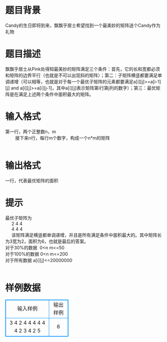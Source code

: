 # 

 
 # 题目背景 
Candy的生日即将到来，飘飘乎居士希望找到一个最美妙的矩阵送个Candy作为礼物<BR> 

 
 # 题目描述 
飘飘乎居士从Pink处得知最美妙的矩阵满足三个条件：首先，它的长和宽都必须和矩阵的边界平行（也就是不可以出现斜的矩阵）；第二：子矩阵横竖都要满足单调递增（可以相等，也就是对于每一个最优子矩阵的元素都要满足a[i][j]&gt;=a[i-1][j]&nbsp;and&nbsp;a[i][j]&gt;=a[i][j-1]，其中a[i][j]表示矩阵第i行第j列的数字）；第三：最优矩阵是在满足上述两个条件中面积最大的矩阵。 

 
 # 输入格式 
第一行，两个正整数n，m<BR>&nbsp;&nbsp;&nbsp;&nbsp;&nbsp;&nbsp;&nbsp;&nbsp;接下来n行，每行m个数字，构成一个n*m的矩阵<BR><BR> 

 
 # 输出格式 
一行，代表最优矩阵的面积<BR> 

 
 # 提示 
最优子矩阵为<BR>&nbsp;&nbsp;&nbsp;&nbsp;&nbsp;2&nbsp;4&nbsp;4<BR>&nbsp;&nbsp;&nbsp;&nbsp;&nbsp;4&nbsp;4&nbsp;4<BR>&nbsp;&nbsp;&nbsp;&nbsp;&nbsp;该矩阵满足横竖都单调递增，并且是所有满足条件中面积最大的。其中矩阵长为3宽为2，面积为6，也就是最后的答案。<BR>对于30%的数据&nbsp;&nbsp;0&lt;n&nbsp;m&lt;=50<BR>对于100%的数据&nbsp;0&lt;n&nbsp;m&lt;=200<BR>对于所有数据&nbsp;a[i][j]&lt;=20000000<BR><BR> 
# 样例数据
<style>
        table,table tr th, table tr td { border:1px solid #0094ff; }
        table { width: 200px; min-height: 25px; line-height: 25px; text-align: center; border-collapse: collapse;}   
    </style>
<table>
	<tr>
		<td>输入样例</td>
		<td>输出样例</td>
	</tr>
<tr><td>3 4
2 4 4 4
4 4 4 2
3 4 2 5
</td><td>6
</td></tr></table>
